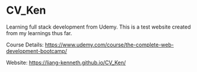# CV_Ken
Learning full stack development from Udemy. This is a test website created from my learnings thus far.

Course Details: https://www.udemy.com/course/the-complete-web-development-bootcamp/

Website: https://liang-kenneth.github.io/CV_Ken/
